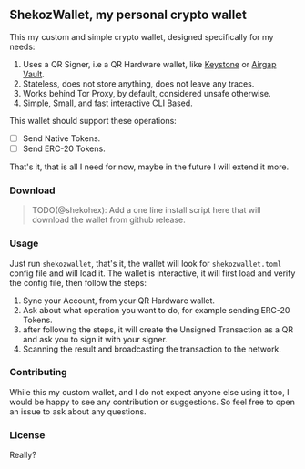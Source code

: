 ## ShekozWallet, my personal crypto wallet

This my custom and simple crypto wallet, designed specifically for my needs:

1. Uses a QR Signer, i.e a QR Hardware wallet, like [Keystone](https://keyst.one/) or [Airgap Vault](https://airgap.it/offline-device/).
2. Stateless, does not store anything, does not leave any traces.
3. Works behind Tor Proxy, by default, considered unsafe otherwise.
4. Simple, Small, and fast interactive CLI Based.

This wallet should support these operations:

- [ ] Send Native Tokens.
- [ ] Send ERC-20 Tokens.

That's it, that is all I need for now, maybe in the future I will extend it more.

### Download

> TODO(@shekohex): Add a one line install script here that will download the wallet from github release.

### Usage

Just run `shekozwallet`, that's it, the wallet will look for `shekozwallet.toml` config file and will load it.
The wallet is interactive, it will first load and verify the config file, then follow the steps:

1. Sync your Account, from your QR Hardware wallet.
2. Ask about what operation you want to do, for example sending ERC-20 Tokens.
3. after following the steps, it will create the Unsigned Transaction as a QR and ask you to sign it with your signer.
4. Scanning the result and broadcasting the transaction to the network.

### Contributing

While this my custom wallet, and I do not expect anyone else using it too, I would be happy to see any contribution or suggestions. So feel free to open an issue to ask about any questions.

### License

Really?
